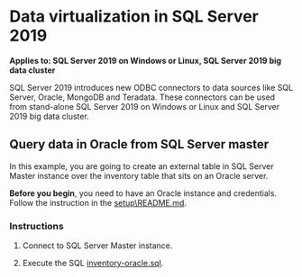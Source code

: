 # Data virtualization in SQL Server 2019

**Applies to: SQL Server 2019 on Windows or Linux, SQL Server 2019 big data cluster**

SQL Server 2019 introduces new ODBC connectors to data sources like SQL Server, Oracle, MongoDB and Teradata. These connectors can be used from stand-alone SQL Server 2019 on Windows or Linux and SQL Server 2019 big data cluster.

## Query data in Oracle from SQL Server master

In this example, you are going to create an external table in SQL Server Master instance over the inventory table that sits on an Oracle server.

**Before you begin**, you need to have an Oracle instance and credentials. Follow the instruction in the [setup\README.md](setup\README.md).

### Instructions

1. Connect to SQL Server Master instance.

1. Execute the SQL [inventory-oracle.sql](inventory-oracle.sql/).
